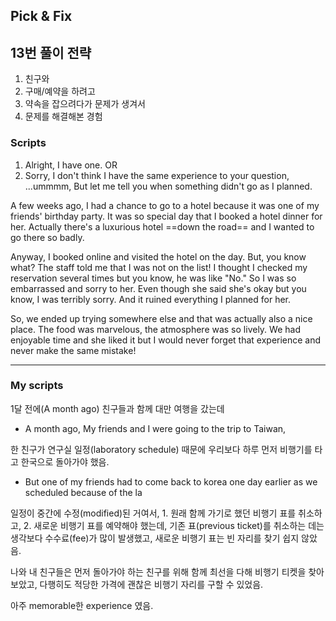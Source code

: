 ## Pick & Fix

## 13번 풀이 전략
1. 친구와
2. 구매/예약을 하려고
3. 약속을 잡으려다가 문제가 생겨서
4. 문제를 해결해본 경험

### Scripts
1) Alright, I have one. OR
2) Sorry, I don't think I have the same experience to your question, ...ummmm, But let me tell you when something didn't go as I planned.

A few weeks ago, I had a chance to go to a hotel because it was one of my friends' birthday party. It was so special day that I booked a hotel dinner for her. Actually there's a luxurious hotel ==down the road== and I wanted to go there so badly.

Anyway, I booked online and visited the hotel on the day. But, you know what? The staff told me that I was not on the list! I thought I checked my reservation several times but you know, he was like "No." So I was so embarrassed and sorry to her. Even though she said she's okay but you know, I was terribly sorry. And it ruined everything I planned for her.

So, we ended up trying somewhere else and that was actually also a nice place. The food was marvelous, the atmosphere was so lively. We had enjoyable time and she liked it but I would never forget that experience and never make the same mistake!

---
### My scripts
1달 전에(A month ago) 친구들과 함께 대만 여행을 갔는데
- A month ago, My friends and I were going to the trip to Taiwan,

한 친구가 연구실 일정(laboratory schedule) 때문에 우리보다 하루 먼저 비행기를 타고 한국으로 돌아가야 했음.
- But one of my friends had to come back to korea one day earlier as we scheduled because of the la

일정이 중간에 수정(modified)된 거여서, 1. 원래 함께 가기로 했던 비행기 표를 취소하고, 2. 새로운 비행기 표를 예약해야 했는데, 기존 표(previous ticket)를 취소하는 데는 생각보다 수수료(fee)가 많이 발생했고, 새로운 비행기 표는 빈 자리를 찾기 쉽지 않았음.

나와 내 친구들은 먼저 돌아가야 하는 친구를 위해 함께 최선을 다해 비행기 티켓을 찾아보았고, 다행히도 적당한 가격에 괜찮은 비행기 자리를 구할 수 있었음.

아주 memorable한 experience 였음.